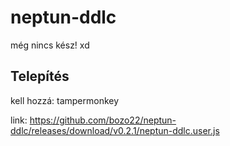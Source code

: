 # neptun-ddlc
még nincs kész! xd

## Telepítés

kell hozzá: tampermonkey

link: https://github.com/bozo22/neptun-ddlc/releases/download/v0.2.1/neptun-ddlc.user.js
